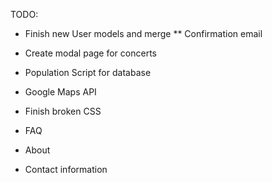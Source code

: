 TODO:

* Finish new User models and merge
  ** Confirmation email


* Create modal page for concerts
* Population Script for database
* Google Maps API
* Finish broken CSS
* FAQ
* About
* Contact information
